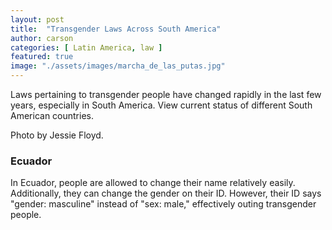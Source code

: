 ```yaml
---
layout: post
title:  "Transgender Laws Across South America"
author: carson
categories: [ Latin America, law ]
featured: true
image: "./assets/images/marcha_de_las_putas.jpg"
---
```

Laws pertaining to transgender people have changed rapidly in the last few years, especially in South America. View current status of different South American countries.

Photo by Jessie Floyd.

### Ecuador
In Ecuador, people are allowed to change their name relatively easily. Additionally, they can change the gender on their ID. However, their ID says "gender: masculine" instead of "sex: male," effectively outing transgender people.

